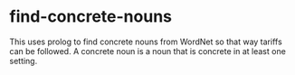 # find-concrete-nouns
This uses prolog to find concrete nouns from WordNet so that way tariffs can be followed. A concrete noun is a noun that is concrete in at least one setting.
